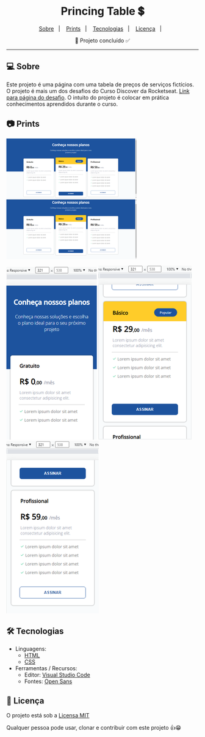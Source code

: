 <h1 align='center'>Princing Table 💲</h1>

<p align="center">
  <a href="#-sobre">Sobre</a>&nbsp;&nbsp;&nbsp;|&nbsp;&nbsp;&nbsp;
  <a href="#-prints">Prints</a>&nbsp;&nbsp;&nbsp;|&nbsp;&nbsp;&nbsp;
  <a href="#-tecnologias">Tecnologias</a>&nbsp;&nbsp;&nbsp;|&nbsp;&nbsp;&nbsp;
  <a href="#-licença">Licença</a>&nbsp;&nbsp;&nbsp;|&nbsp;&nbsp;&nbsp;
</p>

<p align='center'>🚀 Projeto concluído ✅</p>

<hr/>

## 💻 Sobre

Este projeto é uma página com uma tabela de preços de serviços fictícios. O projeto é mais um dos desafios do Curso Discover da Rocketseat. [Link para página do desafio](https://efficient-sloth-d85.notion.site/Desafio-Pricing-Table-e0b6f59253e54d229fdde09228226b32). O intuito do projeto é colocar em prática conhecimentos aprendidos durante o curso. 


## 📷 Prints

![img](./src/img/screenshots/desktop.png) ![img](./src/img/screenshots/desktop2.png)

![img](./src/img/screenshots/mobile.png) ![img](./src/img/screenshots/mobile2.png) ![img](./src/img/screenshots/mobile3.png) 


## 🛠 Tecnologias

- Linguagens: 
    - [HTML](https://developer.mozilla.org/pt-BR/docs/Web/HTML) 
    - [CSS](https://developer.mozilla.org/pt-BR/docs/Web/CSS)
- Ferramentas / Recursos: 
    - Editor: [Visual Studio Code](https://code.visualstudio.com/)
    - Fontes: [Open Sans](https://fonts.google.com/specimen/Open+Sans?query=Open+S)


## 📝 Licença 

O projeto está sob a [Licensa MIT](./LICENSE) 

Qualquer pessoa pode usar, clonar e contribuir com este projeto 👍😁 

